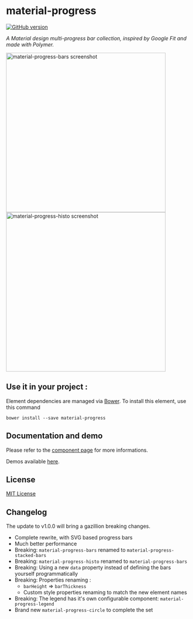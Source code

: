 # material-progress

[![GitHub version](https://badge.fury.io/gh/vguillou%2Fmaterial-progress.svg)](https://badge.fury.io/gh/vguillou%2Fmaterial-progress)

_A Material design multi-progress bar collection, inspired by Google Fit and made with Polymer._

<img src="https://github.com/vguillou/material-progress/blob/master/res/material-progress-bars.png" alt="material-progress-bars screenshot" width="436">
<img src="https://github.com/vguillou/material-progress/blob/master/res/material-progress-histo.png" alt="material-progress-histo screenshot" width="436">

## Use it in your project :

Element dependencies are managed via [Bower](http://bower.io/). To install this element,
use this command

    bower install --save material-progress


## Documentation and demo

Please refer to the <a href="https://vguillou.github.io/webcomponents/material-progress-v0.1.3">component page</a> for more informations.

Demos available <a href="https://vguillou.github.io/webcomponents/material-progress-v0.1.3/demo">here</a>.


## License

[MIT License](https://github.com/vguillou/material-progress/blob/master/LICENSE.md)


## Changelog

The update to v1.0.0 will bring a gazillion breaking changes.
- Complete rewrite, with SVG based progress bars
- Much better performance
- Breaking: `material-progress-bars` renamed to `material-progress-stacked-bars`
- Breaking: `material-progress-histo` renamed to `material-progress-bars`
- Breaking: Using a new `data` property instead of defining the bars yourself programmatically
- Breaking: Properties renaming :
    - `barHeight` => `barThickness`
    - Custom style properties renaming to match the new element names
- Breaking: The legend has it's own configurable component: `material-progress-legend`
- Brand new `material-progress-circle` to complete the set
